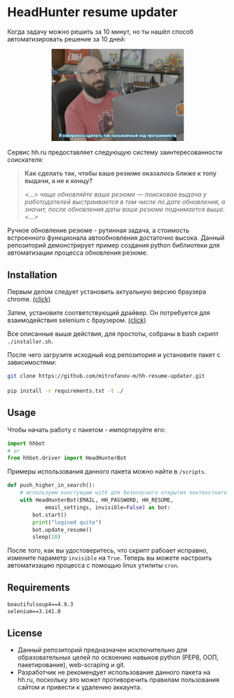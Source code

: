 # HeadHunter resume updater
Когда задачу можно решить за 10 минут, но ты нашёл способ автоматизировать решение за 10 дней:
<p align="center">
  <img src="./mem.jpg"  alt="drawing" width="60%"/>
</p>


Сервис hh.ru предоставляет следующую систему заинтересованности соискателя:

>**Как сделать так, чтобы ваше резюме оказалось ближе к топу выдачи, а не к концу?**
>
>*<...> чаще обновляйте ваше резюме — поисковая выдача у работодателей выстраивается в том числе по дате обновления, а значит, после обновления даты ваше резюме поднимается выше. <...>*

Ручное обновление резюме - рутинная задача, а стоимость встроенного функционала автообновления достаточно высока. Данный репозиторий демонстрирует пример создания python библиотеки для автоматизации процесса обновления резюме.


## Installation

Первым делом следует установить актуальную версию браузера chrome. [(click)](https://www.google.com/chrome/)

Затем, установите соответствующий драйвер. Он потребуется для взаимодействия selenium с браузером. [(click)](https://chromedriver.chromium.org/downloads)


Все описанные выше действия, для простоты, собраны в bash скрипт `./installer.sh`.

После чего загрузите исходный код репозитория и установите пакет с зависимостями:

```bash
git clone https://github.com/mitrofanov-m/hh-resume-updater.git 

pip install -r requirements.txt -t ./
```

## Usage
Чтобы начать работу с пакетом - импортируйте его:
```python
import hhbot
# or
from hhbot.driver import HeadHunterBot
```
Примеры использования данного пакета можно найти в `/scripts`.
```python
def push_higher_in_search():
    # используем констукцию with для безопасного открытия контекстного менеджера
    with HeadHunterBot(EMAIL, HH_PASSWORD, HH_RESUME,
            email_settings, invisible=False) as bot:
        bot.start()
        print("logined quite")
        bot.update_resume()
        sleep(10)
```
После того, как вы удостоверитесь, что скрипт рабоает исправно, измените параметр `invisible` на `True`. Теперь вы можете настроить автоматизацию процесса с помощью linux утилиты `cron`.

## Requirements
```
beautifulsoup4==4.9.3
selenium==3.141.0
```
## License
- Данный репозиторий предназначен исключительно для образовательных целей по освоению навыков python (PEP8, ООП, пакетирование), web-scraping и git. 
- Разработчик не рекомендует использование данного пакета на hh.ru, поскольку это может противоречить правилам пользования сайтом и привести к удалению аккаунта.